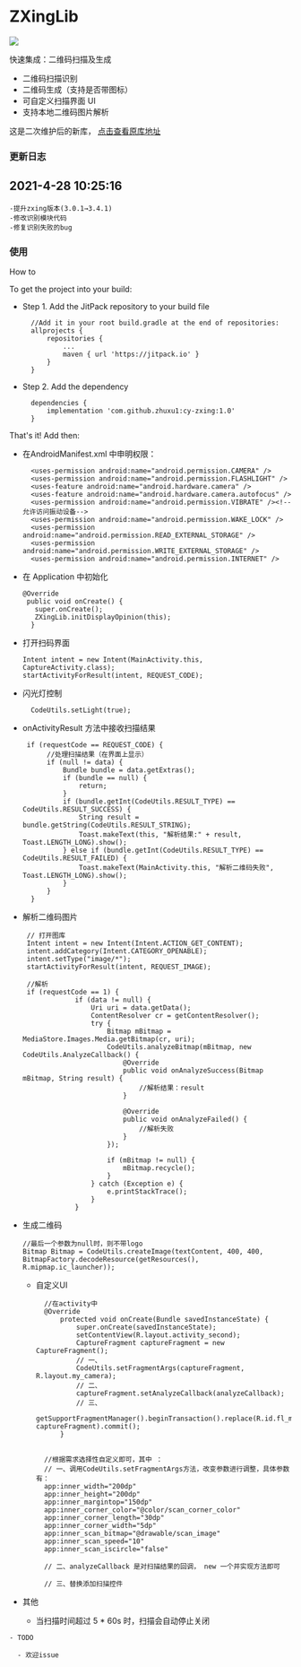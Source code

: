 # ZXingLib

[![](https://jitpack.io/v/zhuxu1/cy-zxing.svg)](https://jitpack.io/#zhuxu1/cy-zxing)


快速集成：二维码扫描及生成

- 二维码扫描识别
- 二维码生成（支持是否带图标）
- 可自定义扫描界面 UI   
- 支持本地二维码图片解析

这是二次维护后的新库，
[点击查看原库地址](https://github.com/Dkaishu/ZXingLib.git "Dkaishu / ZXingLib")

### 更新日志
## 2021-4-28 10:25:16 
    -提升zxing版本(3.0.1→3.4.1)
    -修改识别模块代码
    -修复识别失败的bug


### 使用
How to

To get the project into your build:

- Step 1. Add the JitPack repository to your build file

        //Add it in your root build.gradle at the end of repositories:
        allprojects {
            repositories {
                ...
                maven { url 'https://jitpack.io' }
            }
        }
- Step 2. Add the dependency

        dependencies {
	        implementation 'com.github.zhuxu1:cy-zxing:1.0'
        }

That's it! Add then:
- 在AndroidManifest.xml 中申明权限：

        <uses-permission android:name="android.permission.CAMERA" />
        <uses-permission android:name="android.permission.FLASHLIGHT" />
        <uses-feature android:name="android.hardware.camera" />
        <uses-feature android:name="android.hardware.camera.autofocus" />
        <uses-permission android:name="android.permission.VIBRATE" /><!--允许访问振动设备-->
        <uses-permission android:name="android.permission.WAKE_LOCK" />
        <uses-permission android:name="android.permission.READ_EXTERNAL_STORAGE" />
        <uses-permission android:name="android.permission.WRITE_EXTERNAL_STORAGE" />
        <uses-permission android:name="android.permission.INTERNET" />

 - 在 Application 中初始化
 
       @Override
        public void onCreate() {
          super.onCreate();
          ZXingLib.initDisplayOpinion(this);
         }
 
 - 打开扫码界面

       Intent intent = new Intent(MainActivity.this, CaptureActivity.class);
       startActivityForResult(intent, REQUEST_CODE);

 - 闪光灯控制

         CodeUtils.setLight(true);

 - onActivityResult 方法中接收扫描结果
 
        if (requestCode == REQUEST_CODE) {
             //处理扫描结果（在界面上显示）
             if (null != data) {
                 Bundle bundle = data.getExtras();
                 if (bundle == null) {
                     return;
                 }
                 if (bundle.getInt(CodeUtils.RESULT_TYPE) == CodeUtils.RESULT_SUCCESS) {
                     String result = bundle.getString(CodeUtils.RESULT_STRING);
                     Toast.makeText(this, "解析结果:" + result, Toast.LENGTH_LONG).show();
                 } else if (bundle.getInt(CodeUtils.RESULT_TYPE) == CodeUtils.RESULT_FAILED) {
                     Toast.makeText(MainActivity.this, "解析二维码失败", Toast.LENGTH_LONG).show();
                 }
             }
         }
         
 - 解析二维码图片

        // 打开图库
        Intent intent = new Intent(Intent.ACTION_GET_CONTENT);
        intent.addCategory(Intent.CATEGORY_OPENABLE);
        intent.setType("image/*");
        startActivityForResult(intent, REQUEST_IMAGE);

        //解析
        if (requestCode == 1) {
                    if (data != null) {
                        Uri uri = data.getData();
                        ContentResolver cr = getContentResolver();
                        try {
                            Bitmap mBitmap = MediaStore.Images.Media.getBitmap(cr, uri);
                            CodeUtils.analyzeBitmap(mBitmap, new CodeUtils.AnalyzeCallback() {
                                @Override
                                public void onAnalyzeSuccess(Bitmap mBitmap, String result) {
                                    //解析结果：result
                                }

                                @Override
                                public void onAnalyzeFailed() {
                                    //解析失败
                                }
                            });

                            if (mBitmap != null) {
                                mBitmap.recycle();
                            }
                        } catch (Exception e) {
                            e.printStackTrace();
                        }
                    }

  - 生成二维码

        //最后一个参数为null时，则不带logo
        Bitmap Bitmap = CodeUtils.createImage(textContent, 400, 400, BitmapFactory.decodeResource(getResources(), R.mipmap.ic_launcher));

    - 自定义UI

            //在activity中
            @Override
                protected void onCreate(Bundle savedInstanceState) {
                    super.onCreate(savedInstanceState);
                    setContentView(R.layout.activity_second);
                    CaptureFragment captureFragment = new CaptureFragment();
                    // 一、
                    CodeUtils.setFragmentArgs(captureFragment, R.layout.my_camera);
                    // 二、
                    captureFragment.setAnalyzeCallback(analyzeCallback);
                    // 三、
                    getSupportFragmentManager().beginTransaction().replace(R.id.fl_my_container, captureFragment).commit();
                }


            //根据需求选择性自定义即可，其中 ：
            // 一、调用CodeUtils.setFragmentArgs方法，改变参数进行调整，具体参数有：
            app:inner_width="200dp"
            app:inner_height="200dp"
            app:inner_margintop="150dp"
            app:inner_corner_color="@color/scan_corner_color"
            app:inner_corner_length="30dp"
            app:inner_corner_width="5dp"
            app:inner_scan_bitmap="@drawable/scan_image"
            app:inner_scan_speed="10"
            app:inner_scan_iscircle="false"

            // 二、analyzeCallback 是对扫描结果的回调， new 一个并实现方法即可

            // 三、替换添加扫描控件


   - 其他

     - 当扫描时间超过 5 * 60s 时，扫描会自动停止关闭

    - TODO

      - 欢迎issue
